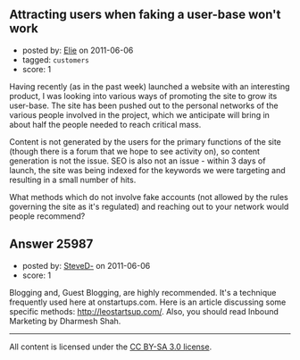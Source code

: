 ## Attracting users when faking a user-base won't work

- posted by: [Elie](https://stackexchange.com/users/-1/1752-elie) on 2011-06-06
- tagged: `customers`
- score: 1

Having recently (as in the past week) launched a website with an interesting product, I was looking into various ways of promoting the site to grow its user-base. The site has been pushed out to the personal networks of the various people involved in the project, which we anticipate will bring in about half the people needed to reach critical mass.

Content is not generated by the users for the primary functions of the site (though there is a forum that we hope to see activity on), so content generation is not the issue. SEO is also not an issue - within 3 days of launch, the site was being indexed for the keywords we were targeting and resulting in a small number of hits. 

What methods which do not involve fake accounts (not allowed by the rules governing the site as it's regulated) and reaching out to your network would people recommend?


## Answer 25987

- posted by: [SteveD-](https://stackexchange.com/users/-1/6609-steved) on 2011-06-06
- score: 1

Blogging and, Guest Blogging, are highly recommended. It's a technique frequently used here at onstartups.com.  Here is an article discussing some specific methods:  http://leostartsup.com/.  Also, you should read Inbound Marketing by Dharmesh Shah.



---

All content is licensed under the [CC BY-SA 3.0 license](https://creativecommons.org/licenses/by-sa/3.0/).
